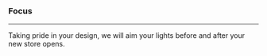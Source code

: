 ### Focus
* * *

Taking pride in your design, we will aim your lights before and after your new store opens.
